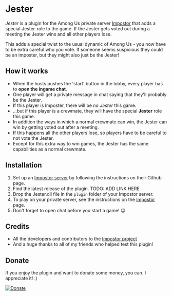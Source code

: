 # Jester
*Jester* is a plugin for the Among Us private server [Impostor](https://github.com/Impostor/Impostor) that adds a special Jester-role to the game. If the Jester gets voted out during a meeting the Jester wins and all other players lose. 

This adds a special twist to the usual dynamic of Among Us - you now have to be extra careful who you vote. If someone seems suspicious they could be an imposter, but they might also just be the Jester!

## How it works

- When the hosts pushes the 'start' button in the lobby, every player has to **open the ingame chat**.
- One player will get a private message in chat saying that they'll probably be the Jester.
- If this player is Imposter, there will be *no Jester* this game.
- ...but if this player is a crewmate, they will have the special **Jester** role this game.
- In addition the ways in which a normal crewmate can win, the Jester can win by getting voted out after a meeting.
- If this happens all the other players lose, so players have to be careful to not vote the Jester.
- Except for this extra way to win games, the Jester has the same capabilities as a normal crewmate.

## Installation

1. Set up an [Impostor server](https://github.com/Impostor/Impostor) by following the instructions on their Github page.
2. Find the latest release of the plugin. TODO: ADD LINK HERE
3. Drop the Jester.dll file in the `plugin` folder of your Impostor server.
4. To play on your private server, see the instructions on the [Impostor](https://github.com/Impostor/Impostor) page.
5. Don't forget to open chat before you start a game! :wink:

## Credits

- All the developers and contributors to the [Impostor project](https://github.com/Impostor/Impostor)
- And a huge thanks to all of my friends who helped test this plugin! 

## Donate

If you enjoy the plugin and want to donate some money, you can. I appreciate it! :)

[![Donate](https://img.shields.io/badge/Donate-PayPal-green.svg)](https://www.paypal.com/cgi-bin/webscr?cmd=_donations&business=ZPDMYAHEHSZAY&currency_code=EUR)
